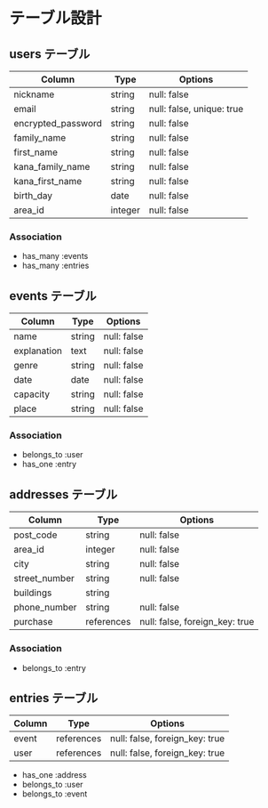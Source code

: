 # テーブル設計

## users テーブル

| Column             | Type    | Options                   |
| ------------------ | ------- | ------------------------- |
| nickname           | string  | null: false               |
| email              | string  | null: false, unique: true |
| encrypted_password | string  | null: false               |
| family_name        | string  | null: false               |
| first_name         | string  | null: false               |
| kana_family_name   | string  | null: false               |
| kana_first_name    | string  | null: false               |
| birth_day          | date    | null: false               |
| area_id            | integer | null: false               |

### Association
- has_many :events
- has_many :entries


## events テーブル
| Column             | Type    | Options                   |
| ------------------ | ------- | ------------------------- |
| name               | string  | null: false               |
| explanation        | text    | null: false               |
| genre              | string  | null: false               |
| date               | date    | null: false               |
| capacity           | string  | null: false               |
| place              | string  | null: false               |

### Association
- belongs_to :user
- has_one :entry

## addresses テーブル
| Column        | Type       | Options                        |
| ------------- | ---------- | ------------------------------ |
| post_code     | string     | null: false                    |
| area_id       | integer    | null: false                    |
| city          | string     | null: false                    |
| street_number | string     | null: false                    |
| buildings     | string     |                                |
| phone_number  | string     | null: false                    |
| purchase      | references | null: false, foreign_key: true |

### Association
- belongs_to :entry

## entries テーブル
| Column        | Type       | Options                        |
| ------------- | ---------- | ------------------------------ |
| event         | references | null: false, foreign_key: true |
| user          | references | null: false, foreign_key: true |

- has_one :address
- belongs_to :user
- belongs_to :event





